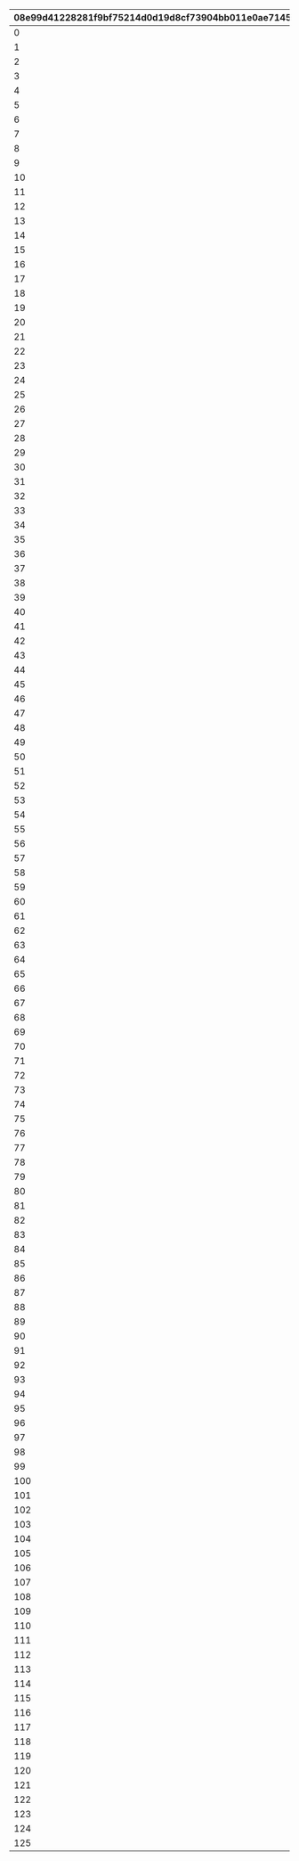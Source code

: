 |08e99d41228281f9bf75214d0d19d8cf73904bb011e0ae714555a9c733ad5f75|88cc4c3082a98105c707fadb03a46cf638d64685ab875dda863b2015dc1fa135|4d8a9a4d96ec595ab1d2fde1f5a046cd20c7f4eb5f0e34e0b64e56f4725f3f20|1ede1bc723d76a92c187813c49469b85d356073ecd2dd909b2bfa47d292a1c76|694704d64a2cc078d23f30d7804ad816508440e39b56249c7d80f6a282ac9256|5b2ed8cc71bbd6dd5418e018994ccfdd04c53364c4e7954fd397c85d2690996d|3b46ffeb57a3716f371e19bb2a5db7a09101ead6ea47cd6a96a93281058a9ce5|ecd0aa2c0aac656c9950c31ee67aa79211bb7b0d4895f582992dbef1bf176b74|191083389df40be76141f90c240db8961d74974c3cb7039dc6257a3d5f31891e|3f9864d480724782f89479a72120547668a90bbc6b3ea9c5e1606d4f89b1eed4|9f68eac91b3e22be733a8b3dc655fb955c282765b43fc066ab4a47b51149e151|b8f89bad3a33b859e3eaaadc19556a6df7ed9d0550a018ccb8d9796d7b6bed2d|
| --- | --- | --- | --- | --- | --- | --- | --- | --- | --- | --- | --- |
|0|1|2|104|1|0|0|0|101|4|0|11041|
|1|2|3|14|2|0|0|0|201|2|0|10141|
|2|3|2|103|3|0|0|0|301|2|0|11031|
|3|4|1|102|4|0|0|0|401|1|0|11021|
|4|5|2|104|5|0|0|0|501|4|0|11041|
|5|6|3|1|6|0|0|0|601|1|0|10011|
|6|7|4|101|7|0|0|0|701|3|0|11011|
|7|8|3|100|8|0|0|0|801|1|0|11001|
|8|9|2|104|9|0|0|0|901|4|0|11041|
|9|10|3|1|10|0|0|0|1001|2|0|10011|
|10|11|4|51|11|0|0|0|1101|1|0|10511|
|11|12|3|52|12|0|0|0|1201|2|0|10521|
|12|13|2|104|13|0|0|0|1301|4|0|11041|
|13|14|1|103|14|0|0|0|1401|1|0|11031|
|14|15|2|102|15|0|0|0|1501|1|0|11021|
|15|16|3|1|16|0|0|0|1601|1|0|10011|
|16|17|2|104|17|0|0|0|1701|4|0|11041|
|17|18|3|50|18|0|0|0|1801|2|0|10501|
|18|19|4|101|19|0|0|0|1901|3|0|11011|
|19|20|3|100|20|0|0|0|2001|2|0|11001|
|20|21|2|104|21|0|0|0|2101|4|0|11041|
|21|22|1|1|22|0|0|0|2201|3|0|10011|
|22|23|3|100|23|0|0|0|2301|2|0|11001|
|23|24|2|101|24|0|0|0|2401|2|0|11011|
|24|25|3|104|25|0|0|0|2501|4|0|11041|
|25|26|4|50|26|0|0|0|2601|3|0|10501|
|26|27|3|52|27|0|0|0|2701|3|0|10521|
|27|28|1|50|28|0|0|0|2801|1|0|10501|
|28|29|2|104|29|0|0|0|2901|4|0|11041|
|29|30|1|51|30|0|0|0|3001|3|0|10511|
|30|31|2|100|31|0|0|0|3101|2|0|11001|
|31|32|3|101|32|0|0|0|3201|1|0|11011|
|32|33|4|104|33|0|0|0|3301|4|0|11041|
|33|34|3|100|34|0|0|0|3401|3|0|11001|
|34|35|2|104|35|0|0|0|3501|4|0|11041|
|35|36|3|103|36|0|0|0|3601|2|0|11031|
|36|37|2|102|37|0|0|0|3701|1|0|11021|
|37|38|1|50|38|0|0|0|3801|2|0|10501|
|38|39|3|102|39|0|0|0|3901|3|0|11021|
|39|40|4|104|40|0|0|0|4001|4|0|11041|
|40|41|3|100|41|0|0|0|4101|1|0|11001|
|41|42|2|52|42|0|0|0|4201|3|0|10521|
|42|43|1|104|43|0|0|0|4301|4|0|11041|
|43|44|2|103|44|0|0|0|4401|1|0|11031|
|44|45|1|104|45|0|0|0|4501|4|0|11041|
|45|46|3|101|46|0|0|0|4601|3|0|11011|
|46|47|4|102|47|0|0|0|4701|1|0|11021|
|47|48|2|104|48|0|0|0|4801|4|0|11041|
|48|49|3|103|49|0|0|0|4901|2|0|11031|
|49|50|2|104|50|0|0|0|5001|4|0|11041|
|50|51|1|101|51|0|0|0|5101|2|0|11011|
|51|52|2|102|52|0|0|0|5201|3|0|11021|
|52|53|3|104|53|0|0|0|5301|4|0|11041|
|53|54|4|52|54|0|0|0|5401|1|0|10521|
|54|55|3|103|55|0|0|0|5501|3|0|11031|
|55|56|4|104|56|0|0|0|5601|4|0|11041|
|56|57|2|100|57|0|0|0|5701|1|0|11001|
|57|58|3|101|58|0|0|0|5801|3|0|11011|
|58|59|4|103|59|0|0|0|5901|2|0|11031|
|59|60|3|104|60|0|0|0|6001|4|0|11041|
|60|61|1|102|61|0|0|0|6101|1|0|11021|
|61|62|2|50|62|0|0|0|6201|3|0|10501|
|62|63|1|104|63|0|0|0|6301|4|0|11041|
|63|64|2|103|64|0|0|0|6401|2|0|11031|
|64|65|3|102|65|0|0|0|6501|1|0|11021|
|65|66|2|104|66|0|0|0|6601|4|0|11041|
|66|67|3|52|67|0|0|0|6701|1|0|10521|
|67|68|2|102|68|0|0|0|6801|2|0|11021|
|68|69|4|104|69|0|0|0|6901|4|0|11041|
|69|70|3|103|70|0|0|0|7001|2|0|11031|
|70|71|2|101|71|0|0|0|7101|3|0|11011|
|71|72|3|100|72|0|0|0|7201|2|0|11001|
|72|73|1|104|73|0|0|0|7301|4|0|11041|
|73|74|1|103|74|0|0|0|7401|1|0|11031|
|74|75|3|102|75|0|0|0|7501|3|0|11021|
|75|76|4|50|76|0|0|0|7601|1|0|10501|
|76|77|3|104|77|0|0|0|7701|4|0|11041|
|77|78|2|101|78|0|0|0|7801|2|0|11011|
|78|79|3|100|79|0|0|0|7901|3|0|11001|
|79|80|2|104|80|0|0|0|8001|4|0|11041|
|80|81|1|52|81|0|0|0|8101|3|0|10521|
|81|82|2|101|82|0|0|0|8201|1|0|11011|
|82|83|4|50|83|0|0|0|8301|3|0|10501|
|83|84|3|103|84|0|0|0|8401|1|0|11031|
|84|85|2|104|85|0|0|0|8501|4|0|11041|
|85|86|3|100|86|0|0|0|8601|2|0|11001|
|86|87|2|102|87|0|0|0|8701|2|0|11021|
|87|88|1|103|88|0|0|0|8801|2|0|11031|
|88|89|3|104|89|0|0|0|8901|4|0|11041|
|89|90|2|102|90|0|0|0|9001|1|0|11021|
|90|91|3|104|91|0|0|0|9101|4|0|11041|
|91|92|4|50|92|0|0|0|9201|3|0|10501|
|92|93|3|104|93|0|0|0|9301|4|0|11041|
|93|94|2|102|94|0|0|0|9401|1|0|11021|
|94|95|2|103|95|0|0|0|9501|2|0|11031|
|95|96|3|104|96|0|0|0|9601|4|0|11041|
|96|97|2|104|97|0|0|0|9701|4|0|11041|
|97|98|2|101|98|0|0|0|9801|2|0|11011|
|98|99|3|104|99|0|0|0|9901|4|0|11041|
|99|100|1|102|100|0|0|0|10001|1|0|11021|
|100|101|3|103|101|0|0|0|10101|3|0|11031|
|101|102|4|104|102|0|0|0|10201|4|0|11041|
|102|103|2|50|103|0|0|0|10301|3|0|10501|
|103|104|3|100|104|0|0|0|10401|1|0|11001|
|104|105|4|104|105|0|0|0|10501|4|0|11041|
|105|106|2|103|106|0|0|0|10601|2|0|11031|
|106|107|1|104|107|0|0|0|10701|4|0|11041|
|107|108|3|103|108|0|0|0|10801|2|0|11031|
|108|109|3|100|109|0|0|0|10901|3|0|11001|
|109|110|1|104|110|0|0|0|11001|4|0|11041|
|110|111|2|101|111|0|0|0|11101|3|0|11011|
|111|112|4|104|112|0|0|0|11201|4|0|11041|
|112|113|3|102|113|0|0|0|11301|1|0|11021|
|113|114|2|104|114|0|0|0|11401|4|0|11041|
|114|115|4|103|115|0|0|0|11501|2|0|11031|
|115|116|3|104|116|0|0|0|11601|4|0|11041|
|116|117|2|102|117|0|0|0|11701|2|0|11021|
|117|118|2|104|118|0|0|0|11801|4|0|11041|
|118|119|1|52|119|0|0|0|11901|3|0|10521|
|119|120|3|104|120|0|0|0|12001|4|0|11041|
|120|121|3|102|121|0|0|0|12101|1|0|11021|
|121|122|4|103|122|0|0|0|12201|3|0|11031|
|122|123|2|100|123|0|0|0|12301|2|0|11001|
|123|124|1|102|124|0|0|0|12401|1|0|11021|
|124|125|3|104|125|0|0|0|12501|4|0|11041|
|125|126|2|101|126|0|0|0|12601|2|0|11011|